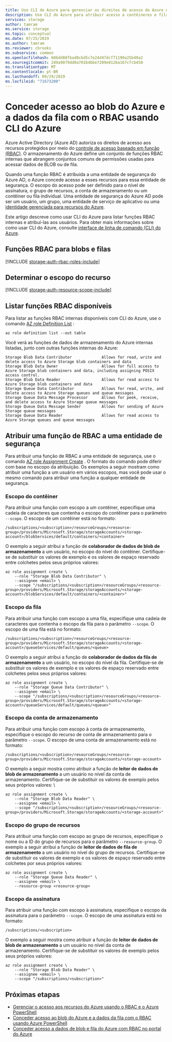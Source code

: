 ```yaml
---
title: Use CLI do Azure para gerenciar os direitos de acesso do Azure AD aos dados de BLOB e de fila com o armazenamento do Azure RBAC
description: Use CLI do Azure para atribuir acesso a contêineres e filas com RBAC (controle de acesso baseado em função). O armazenamento do Azure dá suporte a funções RBAC personalizadas e internas para autenticação por meio do Azure AD.
services: storage
author: tamram
ms.service: storage
ms.topic: conceptual
ms.date: 07/25/2019
ms.author: tamram
ms.reviewer: cbrooks
ms.subservice: common
ms.openlocfilehash: 606dd88fbad8cbd5c7e24d47dcf71199a25b49a2
ms.sourcegitcommit: 2d9a9079dd0a701b4bbe7289e8126a167cfcb450
ms.translationtype: MT
ms.contentlocale: pt-BR
ms.lasthandoff: 09/29/2019
ms.locfileid: "71673200"
---
```

# <a name="grant-access-to-azure-blob-and-queue-data-with-rbac-using-azure-cli"></a>Conceder acesso ao blob do Azure e a dados da fila com o RBAC usando CLI do Azure

Azure Active Directory (Azure AD) autoriza os direitos de acesso aos recursos protegidos por meio do [controle de acesso baseado em função (RBAC)](../../role-based-access-control/overview.md). O armazenamento do Azure define um conjunto de funções RBAC internas que abrangem conjuntos comuns de permissões usadas para acessar dados de BLOB ou de fila.

Quando uma função RBAC é atribuída a uma entidade de segurança do Azure AD, o Azure concede acesso a esses recursos para essa entidade de segurança. O escopo do acesso pode ser definido para o nível de assinatura, o grupo de recursos, a conta de armazenamento ou um contêiner ou fila individual. Uma entidade de segurança do Azure AD pode ser um usuário, um grupo, uma entidade de serviço de aplicativo ou uma [identidade gerenciada para recursos do Azure](../../active-directory/managed-identities-azure-resources/overview.md).

Este artigo descreve como usar CLI do Azure para listar funções RBAC internas e atribuí-las aos usuários. Para obter mais informações sobre como usar CLI do Azure, consulte [interface de linha de comando (CLI) do Azure](https://docs.microsoft.com/cli/azure).

## <a name="rbac-roles-for-blobs-and-queues"></a>Funções RBAC para blobs e filas

[!INCLUDE [storage-auth-rbac-roles-include](../../../includes/storage-auth-rbac-roles-include.md)]

## <a name="determine-resource-scope"></a>Determinar o escopo do recurso 

[!INCLUDE [storage-auth-resource-scope-include](../../../includes/storage-auth-resource-scope-include.md)]

## <a name="list-available-rbac-roles"></a>Listar funções RBAC disponíveis

Para listar as funções RBAC internas disponíveis com CLI do Azure, use o comando [AZ role Definition List](/cli/azure/role/definition#az-role-definition-list) :

```azurecli-interactive
az role definition list --out table
```

Você verá as funções de dados de armazenamento do Azure internas listadas, junto com outras funções internas do Azure:

```Example
Storage Blob Data Contributor             Allows for read, write and delete access to Azure Storage blob containers and data
Storage Blob Data Owner                   Allows for full access to Azure Storage blob containers and data, including assigning POSIX access control.
Storage Blob Data Reader                  Allows for read access to Azure Storage blob containers and data
Storage Queue Data Contributor            Allows for read, write, and delete access to Azure Storage queues and queue messages
Storage Queue Data Message Processor      Allows for peek, receive, and delete access to Azure Storage queue messages
Storage Queue Data Message Sender         Allows for sending of Azure Storage queue messages
Storage Queue Data Reader                 Allows for read access to Azure Storage queues and queue messages
```

## <a name="assign-an-rbac-role-to-a-security-principal"></a>Atribuir uma função de RBAC a uma entidade de segurança

Para atribuir uma função de RBAC a uma entidade de segurança, use o comando [AZ role Assignment Create](/cli/azure/role/assignment#az-role-assignment-create) . O formato do comando pode diferir com base no escopo da atribuição. Os exemplos a seguir mostram como atribuir uma função a um usuário em vários escopos, mas você pode usar o mesmo comando para atribuir uma função a qualquer entidade de segurança.

### <a name="container-scope"></a>Escopo do contêiner

Para atribuir uma função com escopo a um contêiner, especifique uma cadeia de caracteres que contenha o escopo do contêiner para o parâmetro `--scope`. O escopo de um contêiner está no formato:

```
/subscriptions/<subscription>/resourceGroups/<resource-group>/providers/Microsoft.Storage/storageAccounts/<storage-account>/blobServices/default/containers/<container>
```

O exemplo a seguir atribui a função de **colaborador de dados de blob de armazenamento** a um usuário, no escopo do nível do contêiner. Certifique-se de substituir os valores de exemplo e os valores de espaço reservado entre colchetes pelos seus próprios valores:

```azurecli-interactive
az role assignment create \
    --role "Storage Blob Data Contributor" \
    --assignee <email> \
    --scope "/subscriptions/<subscription>/resourceGroups/<resource-group>/providers/Microsoft.Storage/storageAccounts/<storage-account>/blobServices/default/containers/<container>"
```

### <a name="queue-scope"></a>Escopo da fila

Para atribuir uma função com escopo a uma fila, especifique uma cadeia de caracteres que contenha o escopo da fila para o parâmetro `--scope`. O escopo de uma fila está no formato:

```
/subscriptions/<subscription>/resourceGroups/<resource-group>/providers/Microsoft.Storage/storageAccounts/<storage-account>/queueServices/default/queues/<queue>
```

O exemplo a seguir atribui a função de **colaborador de dados da fila de armazenamento** a um usuário, no escopo do nível da fila. Certifique-se de substituir os valores de exemplo e os valores de espaço reservado entre colchetes pelos seus próprios valores:

```azurecli-interactive
az role assignment create \
    --role "Storage Queue Data Contributor" \
    --assignee <email> \
    --scope "/subscriptions/<subscription>/resourceGroups/<resource-group>/providers/Microsoft.Storage/storageAccounts/<storage-account>/queueServices/default/queues/<queue>"
```

### <a name="storage-account-scope"></a>Escopo da conta de armazenamento

Para atribuir uma função com escopo à conta de armazenamento, especifique o escopo do recurso de conta de armazenamento para o parâmetro `--scope`. O escopo de uma conta de armazenamento está no formato:

```
/subscriptions/<subscription>/resourceGroups/<resource-group>/providers/Microsoft.Storage/storageAccounts/<storage-account>
```

O exemplo a seguir mostra como atribuir a função de **leitor de dados de blob de armazenamento** a um usuário no nível da conta de armazenamento. Certifique-se de substituir os valores de exemplo pelos seus próprios valores: \

```azurecli-interactive
az role assignment create \
    --role "Storage Blob Data Reader" \
    --assignee <email> \
    --scope "/subscriptions/<subscription>/resourceGroups/<resource-group>/providers/Microsoft.Storage/storageAccounts/<storage-account>"
```

### <a name="resource-group-scope"></a>Escopo do grupo de recursos

Para atribuir uma função com escopo ao grupo de recursos, especifique o nome ou a ID do grupo de recursos para o parâmetro `--resource-group`. O exemplo a seguir atribui a função de **leitor de dados de fila de armazenamento** a um usuário no nível do grupo de recursos. Certifique-se de substituir os valores de exemplo e os valores de espaço reservado entre colchetes por seus próprios valores:

```azurecli-interactive
az role assignment create \
    --role "Storage Queue Data Reader" \
    --assignee <email> \
    --resource-group <resource-group>
```

### <a name="subscription-scope"></a>Escopo da assinatura

Para atribuir uma função com escopo à assinatura, especifique o escopo da assinatura para o parâmetro `--scope`. O escopo de uma assinatura está no formato:

```
/subscriptions/<subscription>
```

O exemplo a seguir mostra como atribuir a função de **leitor de dados de blob de armazenamento** a um usuário no nível da conta de armazenamento. Certifique-se de substituir os valores de exemplo pelos seus próprios valores: 

```azurecli-interactive
az role assignment create \
    --role "Storage Blob Data Reader" \
    --assignee <email> \
    --scope "/subscriptions/<subscription>"
```

## <a name="next-steps"></a>Próximas etapas

- [Gerenciar o acesso aos recursos do Azure usando o RBAC e o Azure PowerShell](../../role-based-access-control/role-assignments-powershell.md)
- [Conceder acesso ao blob do Azure e a dados da fila com o RBAC usando Azure PowerShell](storage-auth-aad-rbac-powershell.md)
- [Conceder acesso a dados de blob e fila do Azure com RBAC no portal do Azure](storage-auth-aad-rbac-portal.md)
